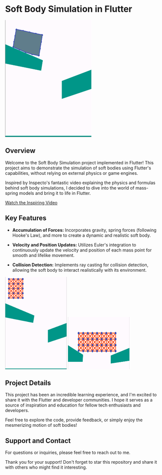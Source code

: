 # Soft Body Simulation in Flutter

<img src="soft_body_5.gif" width="280" height="380"/>

## Overview

Welcome to the Soft Body Simulation project implemented in Flutter! This project aims to demonstrate
the simulation of soft bodies using Flutter's capabilities, without relying on external physics or
game engines.

Inspired by Inspecto's fantastic video explaining the physics and formulas behind soft body
simulations, I decided to dive into the world of mass-spring models and bring it to life in Flutter.

[Watch the Inspiring Video](https://www.youtube.com/watch?v=kyQP4t_wOGI)

## Key Features

- **Accumulation of Forces:** Incorporates gravity, spring forces (following Hooke's Law), and more
  to create a dynamic and realistic soft body.

- **Velocity and Position Updates:** Utilizes Euler's integration to continuously update the
  velocity and position of each mass point for smooth and lifelike movement.

- **Collision Detection:** Implements ray casting for collision detection, allowing the soft body to
  interact realistically with its environment.

<img src="soft_body_6.gif" width="200" height="300"/>   <img src="soft_body_7.gif" width="200" height="170"/>


## Project Details

This project has been an incredible learning experience, and I'm excited to share it with the
Flutter and developer communities. I hope it serves as a source of inspiration and education for
fellow tech enthusiasts and developers.

Feel free to explore the code, provide feedback, or simply enjoy the mesmerizing motion of soft
bodies!

## Support and Contact

For questions or inquiries, please feel free to reach out to me.

Thank you for your support! Don't forget to star this repository and share it with others who might
find it interesting.
